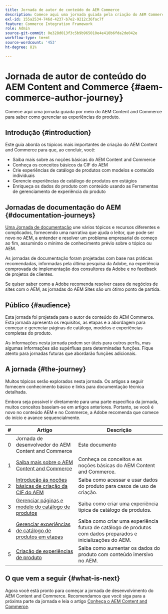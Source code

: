 ```yaml
---
title: Jornada de autor de conteúdo do AEM Commerce
description: Comece aqui uma jornada guiada pela criação do AEM Commerce
exl-id: 155a2534-746d-4237-b7e2-9212c36fac7f
feature: Commerce Integration Framework
role: Admin
source-git-commit: 0e328d013f3c5b9b965010e4e410b6fda2de042e
workflow-type: tm+mt
source-wordcount: '453'
ht-degree: 81%

---
```


# Jornada de autor de conteúdo do AEM Content and Commerce {#aem-commerce-author-journey}

Comece aqui uma jornada guiada por meio do AEM Content and Commerce para saber como gerenciar as experiências do produto.

## Introdução {#introduction}

Este guia aborda os tópicos mais importantes de criação do AEM Content and Commerce para que, ao concluir, você:

* Saiba mais sobre as noções básicas do AEM Content and Commerce
* Conheça os conceitos básicos da CIF do AEM
* Crie experiências de catálogo de produtos com modelos e conteúdo individuais
* Gerencie experiências de catálogo de produtos em estágios
* Enriqueça os dados do produto com conteúdo usando as Ferramentas de gerenciamento de experiência do produto

## Jornadas de documentação do AEM {#documentation-journeys}

[Uma Jornada de documentação](/help/journey-documentation/documentation-journeys.md) une vários tópicos e recursos diferentes e complicados, fornecendo uma narrativa que ajuda o leitor, que pode ser novo no AEM, a entender e resolver um problema empresarial do começo ao fim, assumindo o mínimo de conhecimento prévio sobre o tópico ou AEM.

As jornadas de documentação foram projetadas com base nas práticas recomendadas, informadas pela última pesquisa da Adobe, na experiência comprovada de implementação dos consultores da Adobe e no feedback de projetos de clientes.

Se quiser saber como a Adobe recomenda resolver casos de negócios de sites com o AEM, as jornadas do AEM Sites são um ótimo ponto de partida.

## Público {#audience}

Esta jornada foi projetada para o autor de conteúdo do AEM Commerce. Esta jornada apresenta os requisitos, as etapas e a abordagem para começar e gerenciar páginas de catálogo, modelos e experiências completas do produto.

As informações nesta jornada podem ser úteis para outros perfis, mas algumas informações são supérfluas para determinadas funções. Fique atento para jornadas futuras que abordarão funções adicionais.

## A jornada {#the-journey}

Muitos tópicos serão explorados nesta jornada. Os artigos a seguir fornecem conhecimento básico e links para documentação técnica detalhada.

Embora seja possível ir diretamente para uma parte específica da jornada, muitos conceitos baseiam-se em artigos anteriores. Portanto, se você é novo no conteúdo AEM e no Commerce, a Adobe recomenda que comece do início e avance sequencialmente.

| # | Artigo | Descrição |
|---|---|---|
| 0 | Jornada de desenvolvedor do AEM Content and Commerce | Este documento |
| 1 | [Saiba mais sobre o AEM Content and Commerce](/help/commerce-cloud/introduction.md) | Conheça os conceitos e as noções básicas do AEM Content and Commerce. |
| 2 | [Introdução às noções básicas de criação da CIF do AEM](getting-started.md) | Saiba como acessar e usar dados do produto para casos de uso de criação. |
| 3 | [Gerenciar páginas e modelo do catálogo de produtos](catalog-templates.md) | Saiba como criar uma experiência típica de catálogo de produtos. |
| 4 | [Gerenciar experiências de catálogo de produtos em etapas](staged-catalog.md) | Saiba como criar uma experiência futura de catálogo de produtos com dados preparados e inicializações do AEM. |
| 5 | [Criação de experiências de produto](product-experience-management.md) | Saiba como aumentar os dados do produto com conteúdo imersivo no AEM. |

## O que vem a seguir {#what-is-next}

Agora você está pronto para começar a jornada de desenvolvimento do AEM Content and Commerce. Recomendamos que você siga para a próxima parte da jornada e leia o artigo [Conheça o AEM Content and Commerce](/help/commerce-cloud/introduction.md).
